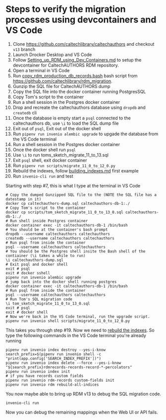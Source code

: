
# Steps to verify the migration processes using devcontainers and VS Code

1. Clone <https://github.com/caltechlibrary/caltechauthors> and checkout `v13` branch
2. Launch Drocker Desktop and VS Code
3. Follow [Setting_up_RDM_using_Dev_Containers.md](Setting_up_RDM_using_Dev_Containers.md) to setup the devcontainer for CaltechAUTHORS RDM repository.
4. Open a terminal in VS Code
5. Run [copy_rdm_production_db_records.bash](copy_rdm_production_db_records.bash) bash script from <https://github.com/caltechlibrary/rdm_migration>. 
6. Gunzip the SQL file for CaltechAUTHORS dump
7. Copy the SQL file into the docker container running PostgresSQL
8. Copy Tom's script to the container
9. Run a shell session in the Postgres docker container
10. Drop and recreate the caltechauthors database using `dropdb` and `createdb` cli
11. Once the database is empty start a `psql` connected to the caltechauthors db, use `\i` to load the SQL dump file
12. Exit out of `psql`, Exit out of the docker shell
13. Run `pipenv run invenio alembic upgrade` to upgade the database from the VS Code terminal
14. Run a shell session in the Postgres docker container
15. Once the docker shell run `psql`
16. Use `\i` to run toms_sketch_migrate_11_to_13.sql
17. Exit `psql` shell, exit docker container
18. Run `pipenv run scripts/migrate_11_0_to_12_0.py`
19. Rebuild the indexes, follow [building_indexes.md](building_indexes.md) first example
20. Run `invenio-cli run` and test


Starting with step #7, this is what I type at the terminal in VS Code

~~~shell
# Copy the dumped Gunzipped SQL file to the (NOTE the SQL file has a datestamp in it)
docker cp caltechauthors-dump.sql caltechauthors-db-1:./
# Copy Tom's script to the container
docker cp scripts/tom_sketch_migrate_11_0_to_13_0.sql caltechauthors-db-1:./
# Run shell inside Postgres container
docker container exec -it caltechauthors-db-1 /bin/bash
# You should be at the container's bash prompt
dropdb --username caltechauthors caltechauthors
createdb --username caltechauthors caltechauthors
# Run psql from inside the container
psql --username caltechauthors caltechauthors
# You should be the Postgres shell insite the Bash shell of the contiainer (\i takes a while to run)
\i caltechauthors-dump.sql
# Exit psql and docker shell
exit # psql
exit # docker sshell
pipenv run invenio alembic upgrade
# jump back into the docker shell running postgres
docker container exec -it caltechauthors-db-1 /bin/bash
# Run psql from inside the container
psql --username caltechauthors caltechauthors
# Run Tom's SQL migration code
\i tom_sketch_migrate_11_0_to_13_0.sql 
exit # psql
exit # docker shell
# Now we're back in the VS Code terminal, run the upgrade script.
pipenv run invenio shell scripts/migrate_11_0_to_12_0.py
~~~

This takes you through step #19. Now we need to [rebuild the indexes](building_indexes.md). So type
the following commands in the VS Code terminal you're already running

~~~shell
pipenv run invenio index destroy --yes-i-know
search_prefix=$(pipenv run invenio shell -c "print(app.config['SEARCH_INDEX_PREFIX'])")
pipenv run invenio index delete --force --yes-i-know "${search_prefix}rdmrecords-records-record-*-percolators"
pipenv run invenio index init
# if you have records custom fields
pipenv run invenio rdm-records custom-fields init
pipenv run invenio rdm rebuild-all-indices
~~~

You now maybe able to bring up RDM v13 to debug the SQL migration code.

~~~shell
invenio-cli run
~~~

Now you can debug the remaining mappings when the Web UI or API fails.
